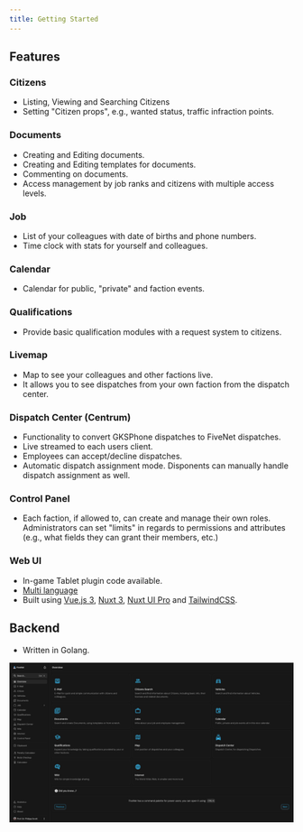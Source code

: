 ```yaml
---
title: Getting Started
---
```


## Features

### Citizens

- Listing, Viewing and Searching Citizens
- Setting "Citizen props", e.g., wanted status, traffic infraction points.

### Documents

- Creating and Editing documents.
- Creating and Editing templates for documents.
- Commenting on documents.
- Access management by job ranks and citizens with multiple access levels.

### Job

- List of your colleagues with date of births and phone numbers.
- Time clock with stats for yourself and colleagues.

### Calendar

- Calendar for public, "private" and faction events.

### Qualifications

- Provide basic qualification modules with a request system to citizens.

### Livemap

- Map to see your colleagues and other factions live.
- It allows you to see dispatches from your own faction from the dispatch center.

### Dispatch Center (Centrum)

- Functionality to convert GKSPhone dispatches to FiveNet dispatches.
- Live streamed to each users client.
- Employees can accept/decline dispatches.
- Automatic dispatch assignment mode. Disponents can manually handle dispatch assignment as well.

### Control Panel

- Each faction, if allowed to, can create and manage their own roles. Administrators can set "limits" in regards to permissions and attributes (e.g., what fields they can grant their members, etc.)

### Web UI

- In-game Tablet plugin code available.
- [Multi language](/user-guides/i18n)
- Built using [Vue.js 3](https://vuejs.org/), [Nuxt 3](https://nuxt.com/), [Nuxt UI Pro](https://ui.nuxt.com/pro/getting-started) and [TailwindCSS](https://tailwindcss.com/).

## Backend

- Written in Golang.

![FiveNet Overview](/images/screenshots/overview.png)
